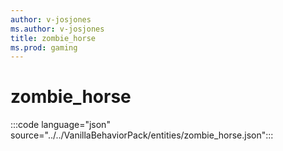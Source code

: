```yaml
---
author: v-josjones
ms.author: v-josjones
title: zombie_horse
ms.prod: gaming
---
```


# zombie_horse

:::code language="json" source="../../VanillaBehaviorPack/entities/zombie_horse.json":::